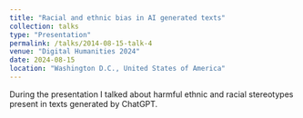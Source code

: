 ```yaml
---
title: "Racial and ethnic bias in AI generated texts"
collection: talks
type: "Presentation"
permalink: /talks/2014-08-15-talk-4
venue: "Digital Humanities 2024"
date: 2024-08-15
location: "Washington D.C., United States of America"
---
```


During the presentation I talked about harmful ethnic and racial stereotypes present in texts generated by ChatGPT.